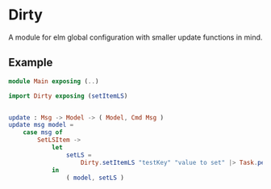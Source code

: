 # Dirty

A module for elm global configuration with smaller update functions in mind.

## Example

```elm
module Main exposing (..)

import Dirty exposing (setItemLS)


update : Msg -> Model -> ( Model, Cmd Msg )
update msg model =
    case msg of
        SetLSItem ->
            let
                setLS =
                    Dirty.setItemLS "testKey" "value to set" |> Task.perform Fail SetItemSuccess
            in
                ( model, setLS )

```